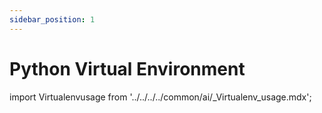 ```yaml
---
sidebar_position: 1
---
```


# Python Virtual Environment

import Virtualenvusage from '../../../../common/ai/\_Virtualenv_usage.mdx';

<Virtualenvusage />
